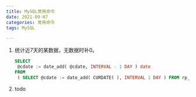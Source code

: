 ```yaml
---
title: MySQL常用命令
date: 2021-09-07
categories: 常用命令
tags: MySQL

---
```


1. 统计近7天的某数据，无数据时补0。

   ```sql
   SELECT
   	@cdate := date_add( @cdate, INTERVAL - 1 DAY ) date 
   FROM
   	( SELECT @cdate := date_add( CURDATE( ), INTERVAL 1 DAY ) FROM rp_notice LIMIT 7 ) a
   ```

2. todo 